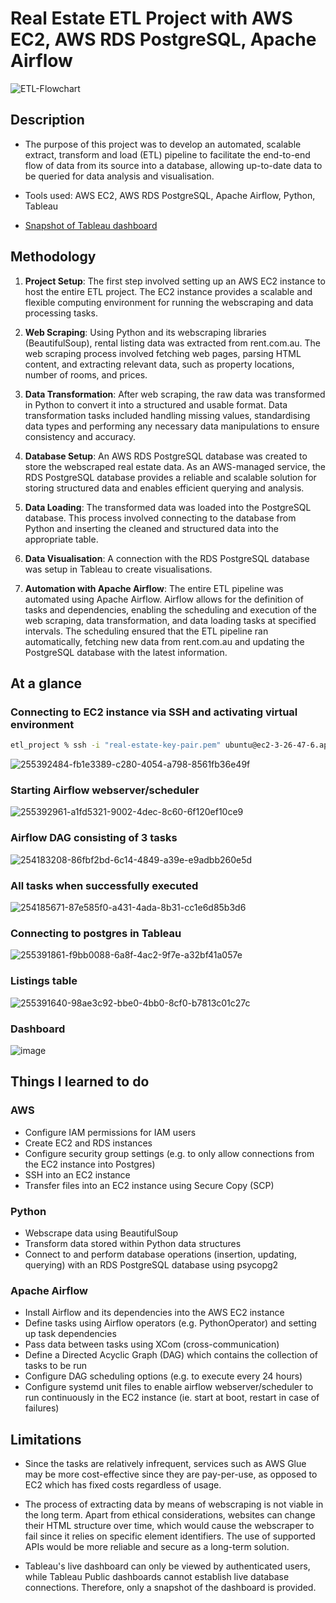 # Real Estate ETL Project with AWS EC2, AWS RDS PostgreSQL, Apache Airflow

![ETL-Flowchart](https://github.com/phong002/real-estate-etl/assets/47654096/6dbd3ab4-cd32-4a4b-9f2e-ddac311190a0)

## Description 
- The purpose of this project was to develop an automated, scalable extract, transform and load (ETL) pipeline to facilitate the end-to-end flow of data from its source into a database, allowing up-to-date data to be queried for data analysis and visualisation.

- Tools used: AWS EC2, AWS RDS PostgreSQL, Apache Airflow, Python, Tableau

- [Snapshot of Tableau dashboard](https://public.tableau.com/views/real-estate_16899622401130/Dashboard1?:language=en-GB&publish=yes&:display_count=n&:origin=viz_share_link)


## Methodology

1) **Project Setup**: The first step involved setting up an AWS EC2 instance to host the entire ETL project. The EC2 instance provides a scalable and flexible computing environment for running the webscraping and data processing tasks.

2) **Web Scraping**: Using Python and its webscraping libraries (BeautifulSoup), rental listing data was extracted from rent.com.au. The web scraping process involved fetching web pages, parsing HTML content, and extracting relevant data, such as property locations, number of rooms, and prices.
  
3) **Data Transformation**: After web scraping, the raw data was transformed in Python to convert it into a structured and usable format. Data transformation tasks included handling missing values, standardising data types and performing any necessary data manipulations to ensure consistency and accuracy.
  
4) **Database Setup**: An AWS RDS PostgreSQL database was created to store the webscraped real estate data. As an AWS-managed service, the RDS PostgreSQL database provides a reliable and scalable solution for storing structured data and enables efficient querying and analysis.

5) **Data Loading**: The transformed data was loaded into the PostgreSQL database. This process involved connecting to the database from Python and inserting the cleaned and structured data into the appropriate table.

6) **Data Visualisation**: A connection with the RDS PostgreSQL database was setup in Tableau to create visualisations. 

7) **Automation with Apache Airflow**: The entire ETL pipeline was automated using Apache Airflow. Airflow allows for the definition of tasks and dependencies, enabling the scheduling and execution of the web scraping, data transformation, and data loading tasks at specified intervals. The scheduling ensured that the ETL pipeline ran automatically, fetching new data from rent.com.au and updating the PostgreSQL database with the latest information.


## At a glance
### Connecting to EC2 instance via SSH and activating virtual environment
```zsh
etl_project % ssh -i "real-estate-key-pair.pem" ubuntu@ec2-3-26-47-6.ap-southeast-2.compute.amazonaws.com
```
![255392484-fb1e3389-c280-4054-a798-8561fb36e49f](https://github.com/phong002/real-estate-etl/assets/47654096/09f5092f-502d-4277-b136-f604d685f03b)

### Starting Airflow webserver/scheduler
![255392961-a1fd5321-9002-4dec-8c60-6f120ef10ce9](https://github.com/phong002/real-estate-etl/assets/47654096/3ffced5f-f0bf-4a61-9c1b-91dcd240d520)

### Airflow DAG consisting of 3 tasks
![254183208-86fbf2bd-6c14-4849-a39e-e9adbb260e5d](https://github.com/phong002/real-estate-etl/assets/47654096/860e6fef-b1d9-4938-8216-fad98ca4abf7)

### All tasks when successfully executed
![254185671-87e585f0-a431-4ada-8b31-cc1e6d85b3d6](https://github.com/phong002/real-estate-etl/assets/47654096/d491e360-c82b-46ab-8674-d2775d5eceeb)

### Connecting to postgres in Tableau
![255391861-f9bb0088-6a8f-4ac2-9f7e-a32bf41a057e](https://github.com/phong002/real-estate-etl/assets/47654096/c3370f1f-fd96-4a51-adc5-20792280b265)

### Listings table
![255391640-98ae3c92-bbe0-4bb0-8cf0-b7813c01c27c](https://github.com/phong002/real-estate-etl/assets/47654096/559567a6-a5d0-4918-8d24-7c1ff1d0dc66)

### Dashboard
![image](https://github.com/phong002/real-estate-etl/assets/47654096/5843de6b-3aca-4d7f-8a8f-077e52ff4202)



 
## Things I learned to do
### AWS 
- Configure IAM permissions for IAM users
- Create EC2 and RDS instances
- Configure security group settings (e.g. to only allow connections from the EC2 instance into Postgres) 
- SSH into an EC2 instance
- Transfer files into an EC2 instance using Secure Copy (SCP)
### Python
- Webscrape data using BeautifulSoup
- Transform data stored within Python data structures
- Connect to and perform database operations (insertion, updating, querying) with an RDS PostgreSQL database using psycopg2 
### Apache Airflow
- Install Airflow and its dependencies into the AWS EC2 instance 
- Define tasks using Airflow operators (e.g. PythonOperator) and setting up task dependencies
- Pass data between tasks using XCom (cross-communication) 
- Define a Directed Acyclic Graph (DAG) which contains the collection of tasks to be run
- Configure DAG scheduling options (e.g. to execute every 24 hours)
- Configure systemd unit files to enable airflow webserver/scheduler to run continuously in the EC2 instance (ie. start at boot, restart in case of failures)

## Limitations 
- Since the tasks are relatively infrequent, services such as AWS Glue may be more cost-effective since they are pay-per-use, as opposed to EC2 which has fixed costs regardless of usage. 
  
- The process of extracting data by means of webscraping is not viable in the long term. Apart from ethical considerations, websites can change their HTML structure over time, which would cause the webscraper to fail since it relies on specific element identifiers. The use of supported APIs would be more reliable and secure as a long-term solution. 

- Tableau's live dashboard can only be viewed by authenticated users, while Tableau Public dashboards cannot establish live database connections. Therefore, only a snapshot of the dashboard is provided. 



















